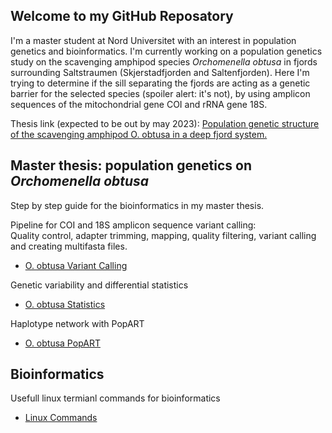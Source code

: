 ## Welcome to my GitHub Reposatory

I'm a master student at Nord Universitet with an interest in population genetics and bioinformatics. I'm currently working on a population genetics study on the scavenging amphipod species _Orchomenella obtusa_ in fjords surrounding Saltstraumen (Skjerstadfjorden and Saltenfjorden). Here I'm trying to determine if the sill separating the fjords are acting as a genetic barrier for the selected species (spoiler alert: it's not), by using amplicon sequences of the mitochondrial gene COI and rRNA gene 18S. </br>

Thesis link (expected to be out by may 2023): [Population genetic structure of the scavenging amphipod O. obtusa in a deep fjord system.](https://nordopen.nord.no/nord-xmlui/handle/11250/2731119)

## Master thesis: population genetics on _Orchomenella obtusa_

Step by step guide for the bioinformatics in my master thesis. </br>

Pipeline for COI and 18S amplicon sequence variant calling: <br/>
Quality control, adapter trimming, mapping, quality filtering, variant calling and creating multifasta files.

- [O. obtusa Variant Calling](Obtusa/obtusapopgen.md)

Genetic variability and differential statistics
- [O. obtusa Statistics](Obtusa/DiffSeq.md)

Haplotype network with PopART
- [O. obtusa PopART](Obtusa/PopART.md)

## Bioinformatics

Usefull linux termianl commands for bioinformatics

- [Linux Commands](LinuxCommands.md)
